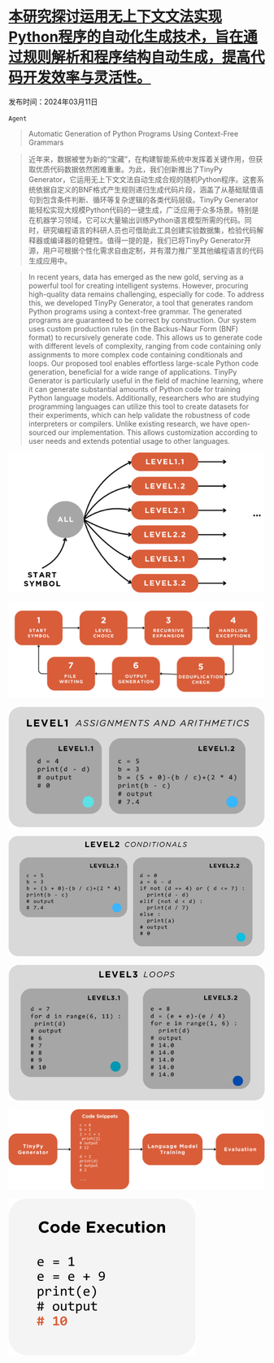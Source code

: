 # [本研究探讨运用无上下文文法实现Python程序的自动化生成技术，旨在通过规则解析和程序结构自动生成，提高代码开发效率与灵活性。](https://arxiv.org/abs/2403.06503)

发布时间：2024年03月11日

`Agent`

> Automatic Generation of Python Programs Using Context-Free Grammars

> 近年来，数据被誉为新的“宝藏”，在构建智能系统中发挥着关键作用，但获取优质代码数据依然困难重重。为此，我们创新推出了TinyPy Generator，它运用无上下文文法自动生成合规的随机Python程序。这套系统依据自定义的BNF格式产生规则递归生成代码片段，涵盖了从基础赋值语句到包含条件判断、循环等复杂逻辑的各类代码层级。TinyPy Generator能轻松实现大规模Python代码的一键生成，广泛应用于众多场景。特别是在机器学习领域，它可以大量输出训练Python语言模型所需的代码。同时，研究编程语言的科研人员也可借助此工具创建实验数据集，检验代码解释器或编译器的稳健性。值得一提的是，我们已将TinyPy Generator开源，用户可根据个性化需求自由定制，并有潜力推广至其他编程语言的代码生成应用中。

> In recent years, data has emerged as the new gold, serving as a powerful tool for creating intelligent systems. However, procuring high-quality data remains challenging, especially for code. To address this, we developed TinyPy Generator, a tool that generates random Python programs using a context-free grammar. The generated programs are guaranteed to be correct by construction. Our system uses custom production rules (in the Backus-Naur Form (BNF) format) to recursively generate code. This allows us to generate code with different levels of complexity, ranging from code containing only assignments to more complex code containing conditionals and loops. Our proposed tool enables effortless large-scale Python code generation, beneficial for a wide range of applications. TinyPy Generator is particularly useful in the field of machine learning, where it can generate substantial amounts of Python code for training Python language models. Additionally, researchers who are studying programming languages can utilize this tool to create datasets for their experiments, which can help validate the robustness of code interpreters or compilers. Unlike existing research, we have open-sourced our implementation. This allows customization according to user needs and extends potential usage to other languages.

![本研究探讨运用无上下文文法实现Python程序的自动化生成技术，旨在通过规则解析和程序结构自动生成，提高代码开发效率与灵活性。](../../../paper_images/2403.06503/x1.png)

![本研究探讨运用无上下文文法实现Python程序的自动化生成技术，旨在通过规则解析和程序结构自动生成，提高代码开发效率与灵活性。](../../../paper_images/2403.06503/x2.png)

![本研究探讨运用无上下文文法实现Python程序的自动化生成技术，旨在通过规则解析和程序结构自动生成，提高代码开发效率与灵活性。](../../../paper_images/2403.06503/x3.png)

![本研究探讨运用无上下文文法实现Python程序的自动化生成技术，旨在通过规则解析和程序结构自动生成，提高代码开发效率与灵活性。](../../../paper_images/2403.06503/x4.png)

![本研究探讨运用无上下文文法实现Python程序的自动化生成技术，旨在通过规则解析和程序结构自动生成，提高代码开发效率与灵活性。](../../../paper_images/2403.06503/x5.png)

![本研究探讨运用无上下文文法实现Python程序的自动化生成技术，旨在通过规则解析和程序结构自动生成，提高代码开发效率与灵活性。](../../../paper_images/2403.06503/x6.png)

![本研究探讨运用无上下文文法实现Python程序的自动化生成技术，旨在通过规则解析和程序结构自动生成，提高代码开发效率与灵活性。](../../../paper_images/2403.06503/x7.png)